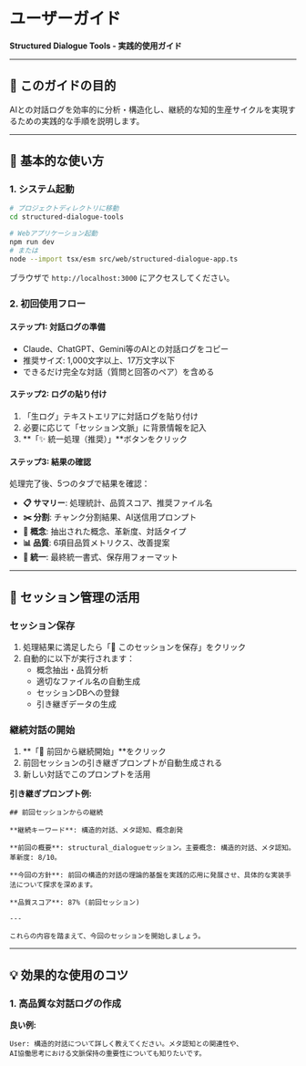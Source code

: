 # ユーザーガイド

**Structured Dialogue Tools - 実践的使用ガイド**

---

## 🎯 このガイドの目的

AIとの対話ログを効率的に分析・構造化し、継続的な知的生産サイクルを実現するための実践的な手順を説明します。

---

## 🚀 基本的な使い方

### 1. システム起動

```bash
# プロジェクトディレクトリに移動
cd structured-dialogue-tools

# Webアプリケーション起動
npm run dev
# または
node --import tsx/esm src/web/structured-dialogue-app.ts
```

ブラウザで `http://localhost:3000` にアクセスしてください。

### 2. 初回使用フロー

#### ステップ1: 対話ログの準備
- Claude、ChatGPT、Gemini等のAIとの対話ログをコピー
- 推奨サイズ: 1,000文字以上、17万文字以下
- できるだけ完全な対話（質問と回答のペア）を含める

#### ステップ2: ログの貼り付け
1. 「生ログ」テキストエリアに対話ログを貼り付け
2. 必要に応じて「セッション文脈」に背景情報を記入
3. **「✨ 統一処理（推奨）」**ボタンをクリック

#### ステップ3: 結果の確認
処理完了後、5つのタブで結果を確認：

- **📋 サマリー**: 処理統計、品質スコア、推奨ファイル名
- **✂️ 分割**: チャンク分割結果、AI送信用プロンプト
- **🧠 概念**: 抽出された概念、革新度、対話タイプ  
- **📊 品質**: 6項目品質メトリクス、改善提案
- **📄 統一**: 最終統一書式、保存用フォーマット

---

## 💾 セッション管理の活用

### セッション保存

1. 処理結果に満足したら「💾 このセッションを保存」をクリック
2. 自動的に以下が実行されます：
   - 概念抽出・品質分析
   - 適切なファイル名の自動生成
   - セッションDBへの登録
   - 引き継ぎデータの生成

### 継続対話の開始

1. **「🔗 前回から継続開始」**をクリック
2. 前回セッションの引き継ぎプロンプトが自動生成される
3. 新しい対話でこのプロンプトを活用

**引き継ぎプロンプト例:**
```
## 前回セッションからの継続

**継続キーワード**: 構造的対話、メタ認知、概念創発

**前回の概要**: structural_dialogueセッション。主要概念: 構造的対話、メタ認知。革新度: 8/10。

**今回の方針**: 前回の構造的対話の理論的基盤を実践的応用に発展させ、具体的な実装手法について探求を深めます。

**品質スコア**: 87% (前回セッション)

---

これらの内容を踏まえて、今回のセッションを開始しましょう。
```

---

## 💡 効果的な使用のコツ

### 1. 高品質な対話ログの作成

**良い例:**
```
User: 構造的対話について詳しく教えてください。メタ認知との関連性や、
AI協働思考における文脈保持の重要性についても知りたいです。